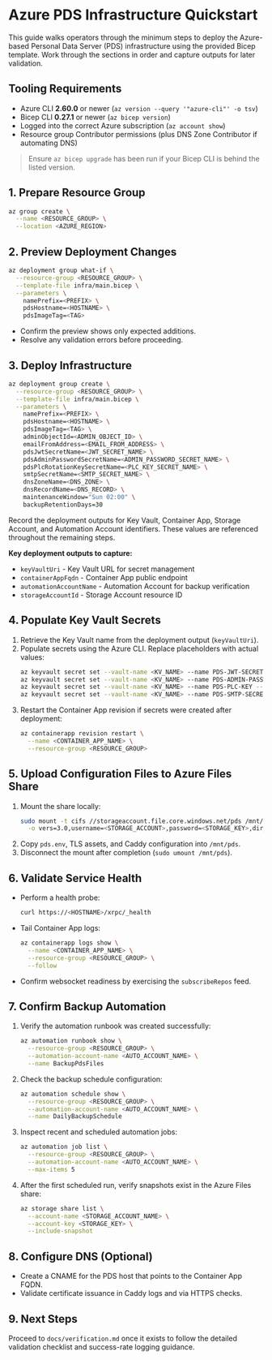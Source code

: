 # Azure PDS Infrastructure Quickstart

This guide walks operators through the minimum steps to deploy the Azure-based Personal Data Server (PDS) infrastructure using the provided Bicep template. Work through the sections in order and capture outputs for later validation.

## Tooling Requirements

- Azure CLI **2.60.0** or newer (`az version --query '"azure-cli"' -o tsv`)
- Bicep CLI **0.27.1** or newer (`az bicep version`)
- Logged into the correct Azure subscription (`az account show`)
- Resource group Contributor permissions (plus DNS Zone Contributor if automating DNS)

> Ensure `az bicep upgrade` has been run if your Bicep CLI is behind the listed version.

## 1. Prepare Resource Group

```bash
az group create \
  --name <RESOURCE_GROUP> \
  --location <AZURE_REGION>
```

## 2. Preview Deployment Changes

```bash
az deployment group what-if \
  --resource-group <RESOURCE_GROUP> \
  --template-file infra/main.bicep \
  --parameters \
    namePrefix=<PREFIX> \
    pdsHostname=<HOSTNAME> \
    pdsImageTag=<TAG>
```

- Confirm the preview shows only expected additions.
- Resolve any validation errors before proceeding.

## 3. Deploy Infrastructure

```bash
az deployment group create \
  --resource-group <RESOURCE_GROUP> \
  --template-file infra/main.bicep \
  --parameters \
    namePrefix=<PREFIX> \
    pdsHostname=<HOSTNAME> \
    pdsImageTag=<TAG> \
    adminObjectId=<ADMIN_OBJECT_ID> \
    emailFromAddress=<EMAIL_FROM_ADDRESS> \
    pdsJwtSecretName=<JWT_SECRET_NAME> \
    pdsAdminPasswordSecretName=<ADMIN_PASSWORD_SECRET_NAME> \
    pdsPlcRotationKeySecretName=<PLC_KEY_SECRET_NAME> \
    smtpSecretName=<SMTP_SECRET_NAME> \
    dnsZoneName=<DNS_ZONE> \
    dnsRecordName=<DNS_RECORD> \
    maintenanceWindow="Sun 02:00" \
    backupRetentionDays=30
```

Record the deployment outputs for Key Vault, Container App, Storage Account, and Automation Account identifiers. These values are referenced throughout the remaining steps.

**Key deployment outputs to capture:**
- `keyVaultUri` - Key Vault URL for secret management
- `containerAppFqdn` - Container App public endpoint
- `automationAccountName` - Automation Account for backup verification
- `storageAccountId` - Storage Account resource ID

## 4. Populate Key Vault Secrets

1. Retrieve the Key Vault name from the deployment output (`keyVaultUri`).
2. Populate secrets using the Azure CLI. Replace placeholders with actual values:
   ```bash
   az keyvault secret set --vault-name <KV_NAME> --name PDS-JWT-SECRET --value <JWT_SECRET>
   az keyvault secret set --vault-name <KV_NAME> --name PDS-ADMIN-PASSWORD --value <PASSWORD>
   az keyvault secret set --vault-name <KV_NAME> --name PDS-PLC-KEY --value <HEX_VALUE>
   az keyvault secret set --vault-name <KV_NAME> --name PDS-SMTP-SECRET --value <SMTP_URL>
   ```
3. Restart the Container App revision if secrets were created after deployment:
   ```bash
   az containerapp revision restart \
     --name <CONTAINER_APP_NAME> \
     --resource-group <RESOURCE_GROUP>
   ```

## 5. Upload Configuration Files to Azure Files Share

1. Mount the share locally:
   ```bash
   sudo mount -t cifs //storageaccount.file.core.windows.net/pds /mnt/pds \
     -o vers=3.0,username=<STORAGE_ACCOUNT>,password=<STORAGE_KEY>,dir_mode=0770,file_mode=0660,serverino
   ```
2. Copy `pds.env`, TLS assets, and Caddy configuration into `/mnt/pds`.
3. Disconnect the mount after completion (`sudo umount /mnt/pds`).

## 6. Validate Service Health

- Perform a health probe:
  ```bash
  curl https://<HOSTNAME>/xrpc/_health
  ```
- Tail Container App logs:
  ```bash
  az containerapp logs show \
    --name <CONTAINER_APP_NAME> \
    --resource-group <RESOURCE_GROUP> \
    --follow
  ```
- Confirm websocket readiness by exercising the `subscribeRepos` feed.

## 7. Confirm Backup Automation

1. Verify the automation runbook was created successfully:
   ```bash
   az automation runbook show \
     --resource-group <RESOURCE_GROUP> \
     --automation-account-name <AUTO_ACCOUNT_NAME> \
     --name BackupPdsFiles
   ```

2. Check the backup schedule configuration:
   ```bash
   az automation schedule show \
     --resource-group <RESOURCE_GROUP> \
     --automation-account-name <AUTO_ACCOUNT_NAME> \
     --name DailyBackupSchedule
   ```

3. Inspect recent and scheduled automation jobs:
   ```bash
   az automation job list \
     --resource-group <RESOURCE_GROUP> \
     --automation-account-name <AUTO_ACCOUNT_NAME> \
     --max-items 5
   ```

4. After the first scheduled run, verify snapshots exist in the Azure Files share:
   ```bash
   az storage share list \
     --account-name <STORAGE_ACCOUNT_NAME> \
     --account-key <STORAGE_KEY> \
     --include-snapshot
   ```

## 8. Configure DNS (Optional)

- Create a CNAME for the PDS host that points to the Container App FQDN.
- Validate certificate issuance in Caddy logs and via HTTPS checks.

## 9. Next Steps

Proceed to `docs/verification.md` once it exists to follow the detailed validation checklist and success-rate logging guidance.
